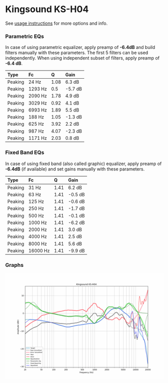 # Kingsound KS-H04
See [usage instructions](https://github.com/jaakkopasanen/AutoEq#usage) for more options and info.

### Parametric EQs
In case of using parametric equalizer, apply preamp of **-6.4dB** and build filters manually
with these parameters. The first 5 filters can be used independently.
When using independent subset of filters, apply preamp of **-6.4 dB**.

| Type    | Fc      |    Q | Gain    |
|:--------|:--------|:-----|:--------|
| Peaking | 24 Hz   | 1.08 | 6.3 dB  |
| Peaking | 1293 Hz | 0.5  | -5.7 dB |
| Peaking | 2090 Hz | 1.78 | 4.9 dB  |
| Peaking | 3029 Hz | 0.92 | 4.1 dB  |
| Peaking | 6993 Hz | 1.89 | 5.5 dB  |
| Peaking | 188 Hz  | 1.05 | -1.3 dB |
| Peaking | 625 Hz  | 3.92 | 2.2 dB  |
| Peaking | 987 Hz  | 4.07 | -2.3 dB |
| Peaking | 1171 Hz | 2.03 | 0.8 dB  |

### Fixed Band EQs
In case of using fixed band (also called graphic) equalizer, apply preamp of **-6.4dB**
(if available) and set gains manually with these parameters.

| Type    | Fc       |    Q | Gain    |
|:--------|:---------|:-----|:--------|
| Peaking | 31 Hz    | 1.41 | 6.2 dB  |
| Peaking | 63 Hz    | 1.41 | -0.5 dB |
| Peaking | 125 Hz   | 1.41 | -0.6 dB |
| Peaking | 250 Hz   | 1.41 | -1.7 dB |
| Peaking | 500 Hz   | 1.41 | -0.1 dB |
| Peaking | 1000 Hz  | 1.41 | -6.2 dB |
| Peaking | 2000 Hz  | 1.41 | 3.0 dB  |
| Peaking | 4000 Hz  | 1.41 | 2.5 dB  |
| Peaking | 8000 Hz  | 1.41 | 5.6 dB  |
| Peaking | 16000 Hz | 1.41 | -9.9 dB |

### Graphs
![](./Kingsound%20KS-H04.png)